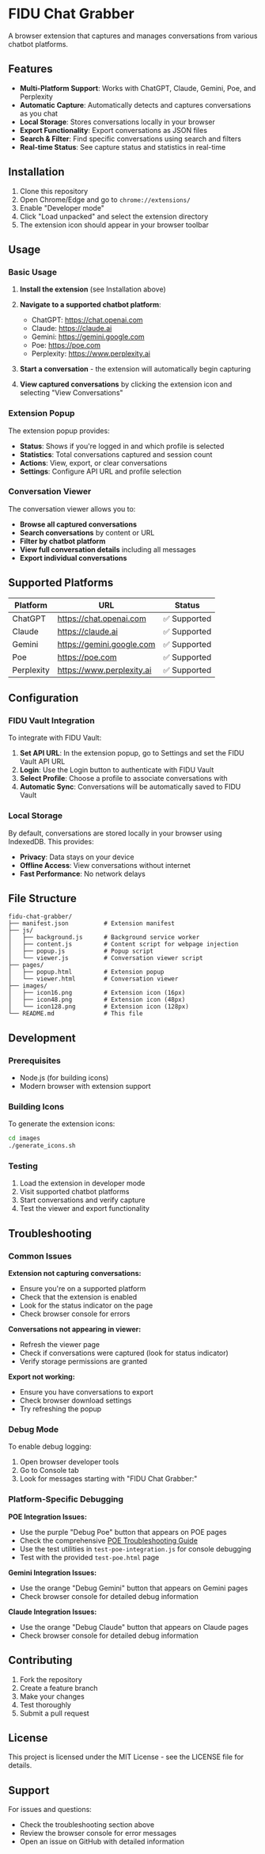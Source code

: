 # FIDU Chat Grabber

A browser extension that captures and manages conversations from various chatbot platforms.

## Features

- **Multi-Platform Support**: Works with ChatGPT, Claude, Gemini, Poe, and Perplexity
- **Automatic Capture**: Automatically detects and captures conversations as you chat
- **Local Storage**: Stores conversations locally in your browser
- **Export Functionality**: Export conversations as JSON files
- **Search & Filter**: Find specific conversations using search and filters
- **Real-time Status**: See capture status and statistics in real-time

## Installation

1. Clone this repository
2. Open Chrome/Edge and go to `chrome://extensions/`
3. Enable "Developer mode"
4. Click "Load unpacked" and select the extension directory
5. The extension icon should appear in your browser toolbar

## Usage

### Basic Usage

1. **Install the extension** (see Installation above)
2. **Navigate to a supported chatbot platform**:
   - ChatGPT: https://chat.openai.com
   - Claude: https://claude.ai
   - Gemini: https://gemini.google.com
   - Poe: https://poe.com
   - Perplexity: https://www.perplexity.ai

3. **Start a conversation** - the extension will automatically begin capturing
4. **View captured conversations** by clicking the extension icon and selecting "View Conversations"

### Extension Popup

The extension popup provides:
- **Status**: Shows if you're logged in and which profile is selected
- **Statistics**: Total conversations captured and session count
- **Actions**: View, export, or clear conversations
- **Settings**: Configure API URL and profile selection

### Conversation Viewer

The conversation viewer allows you to:
- **Browse all captured conversations**
- **Search conversations** by content or URL
- **Filter by chatbot platform**
- **View full conversation details** including all messages
- **Export individual conversations**

## Supported Platforms

| Platform | URL | Status |
|----------|-----|--------|
| ChatGPT | https://chat.openai.com | ✅ Supported |
| Claude | https://claude.ai | ✅ Supported |
| Gemini | https://gemini.google.com | ✅ Supported |
| Poe | https://poe.com | ✅ Supported |
| Perplexity | https://www.perplexity.ai | ✅ Supported |

## Configuration

### FIDU Vault Integration

To integrate with FIDU Vault:

1. **Set API URL**: In the extension popup, go to Settings and set the FIDU Vault API URL
2. **Login**: Use the Login button to authenticate with FIDU Vault
3. **Select Profile**: Choose a profile to associate conversations with
4. **Automatic Sync**: Conversations will be automatically saved to FIDU Vault

### Local Storage

By default, conversations are stored locally in your browser using IndexedDB. This provides:
- **Privacy**: Data stays on your device
- **Offline Access**: View conversations without internet
- **Fast Performance**: No network delays

## File Structure

```
fidu-chat-grabber/
├── manifest.json          # Extension manifest
├── js/
│   ├── background.js      # Background service worker
│   ├── content.js         # Content script for webpage injection
│   ├── popup.js           # Popup script
│   └── viewer.js          # Conversation viewer script
├── pages/
│   ├── popup.html         # Extension popup
│   └── viewer.html        # Conversation viewer
├── images/
│   ├── icon16.png         # Extension icon (16px)
│   ├── icon48.png         # Extension icon (48px)
│   └── icon128.png        # Extension icon (128px)
└── README.md              # This file
```

## Development

### Prerequisites

- Node.js (for building icons)
- Modern browser with extension support

### Building Icons

To generate the extension icons:

```bash
cd images
./generate_icons.sh
```

### Testing

1. Load the extension in developer mode
2. Visit supported chatbot platforms
3. Start conversations and verify capture
4. Test the viewer and export functionality

## Troubleshooting

### Common Issues

**Extension not capturing conversations:**
- Ensure you're on a supported platform
- Check that the extension is enabled
- Look for the status indicator on the page
- Check browser console for errors

**Conversations not appearing in viewer:**
- Refresh the viewer page
- Check if conversations were captured (look for status indicator)
- Verify storage permissions are granted

**Export not working:**
- Ensure you have conversations to export
- Check browser download settings
- Try refreshing the popup

### Debug Mode

To enable debug logging:
1. Open browser developer tools
2. Go to Console tab
3. Look for messages starting with "FIDU Chat Grabber:"

### Platform-Specific Debugging

**POE Integration Issues:**
- Use the purple "Debug Poe" button that appears on POE pages
- Check the comprehensive [POE Troubleshooting Guide](POE_TROUBLESHOOTING.md)
- Use the test utilities in `test-poe-integration.js` for console debugging
- Test with the provided `test-poe.html` page

**Gemini Integration Issues:**
- Use the orange "Debug Gemini" button that appears on Gemini pages
- Check browser console for detailed debug information

**Claude Integration Issues:**
- Use the orange "Debug Claude" button that appears on Claude pages
- Check browser console for detailed debug information

## Contributing

1. Fork the repository
2. Create a feature branch
3. Make your changes
4. Test thoroughly
5. Submit a pull request

## License

This project is licensed under the MIT License - see the LICENSE file for details.

## Support

For issues and questions:
- Check the troubleshooting section above
- Review the browser console for error messages
- Open an issue on GitHub with detailed information 